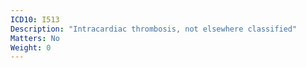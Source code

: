 ```yaml
---
ICD10: I513
Description: "Intracardiac thrombosis, not elsewhere classified"
Matters: No
Weight: 0
---
```


